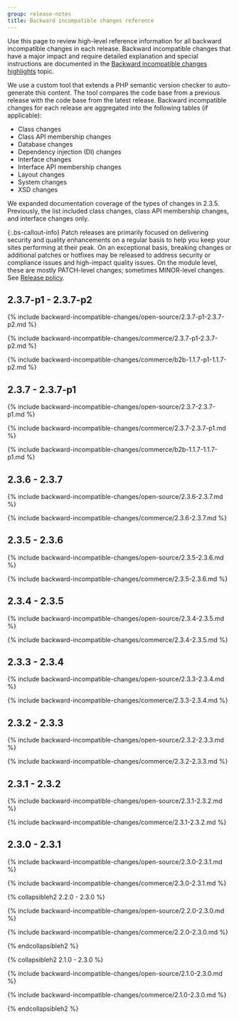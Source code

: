 ```yaml
---
group: release-notes
title: Backward incompatible changes reference
---
```


Use this page to review high-level reference information for all backward incompatible changes in each release. Backward incompatible changes that have a major impact and require detailed explanation and special instructions are documented in the [Backward incompatible changes highlights]({{page.baseurl}}/release-notes/backward-incompatible-changes/index.html) topic.

We use a custom tool that extends a PHP semantic version checker to auto-generate this content. The tool compares the code base from a previous release with the code base from the latest release. Backward incompatible changes for each release are aggregated into the following tables (if applicable):

-  Class changes
-  Class API membership changes
-  Database changes
-  Dependency injection (DI) changes
-  Interface changes
-  Interface API membership changes
-  Layout changes
-  System changes
-  XSD changes

We expanded documentation coverage of the types of changes in 2.3.5. Previously, the list included class changes, class API membership changes, and interface changes only.

{:.bs-callout-info}
Patch releases are primarily focused on delivering security and quality enhancements on a regular basis to help you keep your sites performing at their peak. On an exceptional basis, breaking changes or additional patches or hotfixes may be released to address security or compliance issues and high-impact quality issues. On the module level, these are mostly PATCH-level changes; sometimes MINOR-level changes. See [Release policy]({{site.baseurl}}/release/policy/).

## 2.3.7-p1 - 2.3.7-p2

{% include backward-incompatible-changes/open-source/2.3.7-p1-2.3.7-p2.md %}

{% include backward-incompatible-changes/commerce/2.3.7-p1-2.3.7-p2.md %}

{% include backward-incompatible-changes/commerce/b2b-1.1.7-p1-1.1.7-p2.md %}

## 2.3.7 - 2.3.7-p1

{% include backward-incompatible-changes/open-source/2.3.7-2.3.7-p1.md %}

{% include backward-incompatible-changes/commerce/2.3.7-2.3.7-p1.md %}

{% include backward-incompatible-changes/commerce/b2b-1.1.7-1.1.7-p1.md %}

## 2.3.6 - 2.3.7

{% include backward-incompatible-changes/open-source/2.3.6-2.3.7.md %}

{% include backward-incompatible-changes/commerce/2.3.6-2.3.7.md %}

## 2.3.5 - 2.3.6

{% include backward-incompatible-changes/open-source/2.3.5-2.3.6.md %}

{% include backward-incompatible-changes/commerce/2.3.5-2.3.6.md %}

## 2.3.4 - 2.3.5

{% include backward-incompatible-changes/open-source/2.3.4-2.3.5.md %}

{% include backward-incompatible-changes/commerce/2.3.4-2.3.5.md %}

## 2.3.3 - 2.3.4

{% include backward-incompatible-changes/open-source/2.3.3-2.3.4.md %}

{% include backward-incompatible-changes/commerce/2.3.3-2.3.4.md %}

## 2.3.2 - 2.3.3

{% include backward-incompatible-changes/open-source/2.3.2-2.3.3.md %}

{% include backward-incompatible-changes/commerce/2.3.2-2.3.3.md %}

## 2.3.1 - 2.3.2

{% include backward-incompatible-changes/open-source/2.3.1-2.3.2.md %}

{% include backward-incompatible-changes/commerce/2.3.1-2.3.2.md %}

## 2.3.0 - 2.3.1

{% include backward-incompatible-changes/open-source/2.3.0-2.3.1.md %}

{% include backward-incompatible-changes/commerce/2.3.0-2.3.1.md %}

{% collapsibleh2 2.2.0 - 2.3.0 %}

{% include backward-incompatible-changes/open-source/2.2.0-2.3.0.md %}

{% include backward-incompatible-changes/commerce/2.2.0-2.3.0.md %}

{% endcollapsibleh2 %}

{% collapsibleh2 2.1.0 - 2.3.0 %}

{% include backward-incompatible-changes/open-source/2.1.0-2.3.0.md %}

{% include backward-incompatible-changes/commerce/2.1.0-2.3.0.md %}

{% endcollapsibleh2 %}
